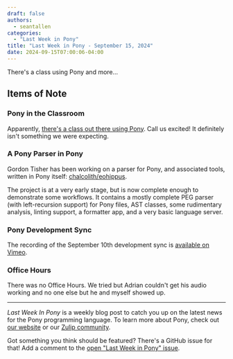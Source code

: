 ```yaml
---
draft: false
authors:
  - seantallen
categories:
  - "Last Week in Pony"
title: "Last Week in Pony - September 15, 2024"
date: 2024-09-15T07:00:06-04:00
---
```


There's a class using Pony and more...

<!-- more -->

## Items of Note

### Pony in the Classroom

Apparently, [there's a class out there using Pony](https://ponylang.zulipchat.com/#narrow/stream/189985-beginner-help/topic/COP5615). Call us excited! It definitely isn't something we were expecting.

### A Pony Parser in Pony

Gordon Tisher has been working on a parser for Pony, and associated tools, written in Pony itself: [chalcolith/eohippus](https://github.com/chalcolith/eohippus).

The project is at a very early stage, but is now complete enough to demonstrate some workflows.  It contains a mostly complete PEG parser (with left-recursion support) for Pony files, AST classes, some rudimentary analysis, linting support, a formatter app, and a very basic language server.

### Pony Development Sync

The recording of the September 10th development sync is [available on Vimeo](https://vimeo.com/1009356099).

### Office Hours

There was no Office Hours. We tried but Adrian couldn't get his audio working and no one else but he and myself showed up.

---

_Last Week In Pony_ is a weekly blog post to catch you up on the latest news for the Pony programming language. To learn more about Pony, check out [our website](https://ponylang.io) or our [Zulip community](https://ponylang.zulipchat.com).

Got something you think should be featured? There's a GitHub issue for that! Add a comment to the [open "Last Week in Pony" issue](https://github.com/ponylang/ponylang.github.io/issues?q=is%3Aissue+is%3Aopen+label%3Alast-week-in-pony).
